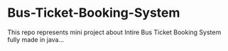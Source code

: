# Bus-Ticket-Booking-System
This repo represents mini project about Intire Bus Ticket Booking System fully made in java...
